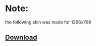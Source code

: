 # Note:
the following skin was made for 1366x768

## [Download](https://github.com/ThatGuyAgain42/osu-skins/raw/main/skins/LEMONADE/~%7BLEMONADE%5D%5BDT%5D~.osk)
